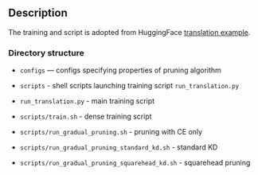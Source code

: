## Description

The training and script is adopted from HuggingFace [translation example](https://github.com/huggingface/transformers/tree/main/examples/pytorch/translation). 

### Directory structure

- `configs` — configs specifying properties of pruning algorithm
- `scripts` - shell scripts launching training script `run_translation.py`
- `run_translation.py` - main training script

- `scripts/train.sh` - dense training script
- `scripts/run_gradual_pruning.sh` - pruning with CE only
- `scripts/run_gradual_pruning_standard_kd.sh` - standard KD
- `scripts/run_gradual_pruning_squarehead_kd.sh` - squarehead pruning